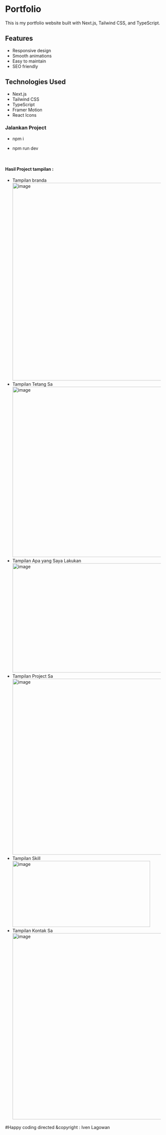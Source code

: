 # Portfolio

This is my portfolio website built with Next.js, Tailwind CSS, and TypeScript.

## Features

- Responsive design
- Smooth animations
- Easy to maintain
- SEO friendly

## Technologies Used

- Next.js
- Tailwind CSS
- TypeScript
- Framer Motion
- React Icons

### Jalankan Project 
- npm i
- npm run dev

  <br>
#### Hasil Project tampilan : <br>
- Tampilan branda <br>
  <img width="1340" height="637" alt="image" src="https://github.com/user-attachments/assets/e9606991-718f-4065-bccb-559cee11c136" /> <br>
- Tampilan Tetang Sa <br>
<img width="1339" height="549" alt="image" src="https://github.com/user-attachments/assets/5ec0cb07-de06-491a-871d-4534cf9d94e6" /> <br>
- Tampilan Apa yang Saya Lakukan <br>
<img width="1284" height="352" alt="image" src="https://github.com/user-attachments/assets/de197dca-3149-49d1-b4e6-2670d7477ca9" /> <br>
- Tampilan Project Sa <br>
<img width="754" height="567" alt="image" src="https://github.com/user-attachments/assets/3a17194a-13c3-4cc5-83a5-3d837fe31189" /> <br>
- Tampilan Skill <br>
<img width="445" height="213" alt="image" src="https://github.com/user-attachments/assets/f0cca5a3-6f85-4ca8-8b8f-15c01e7ff97b" /> <br>
- Tampilan Kontak Sa <br>
<img width="1162" height="600" alt="image" src="https://github.com/user-attachments/assets/b7a78ff9-bb4b-4327-b132-d1380f711ca4" /> <br>

#Happy coding  directed  &copyright : Iven Lagowan









